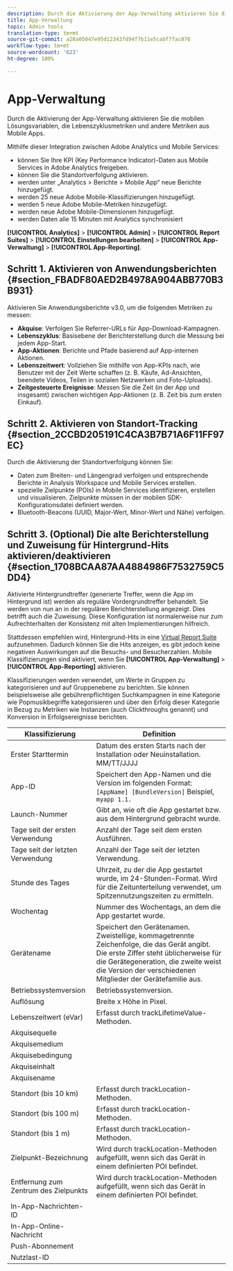 ```yaml
---
description: Durch die Aktivierung der App-Verwaltung aktivieren Sie die mobilen Lösungsvariablen, die Lebenszyklusmetriken und andere Metriken aus Mobile Apps.
title: App-Verwaltung
topic: Admin tools
translation-type: tm+mt
source-git-commit: a28a05047e95d12343fd94f7b11e5cabf7fac070
workflow-type: tm+mt
source-wordcount: '623'
ht-degree: 100%

---
```



# App-Verwaltung

Durch die Aktivierung der App-Verwaltung aktivieren Sie die mobilen Lösungsvariablen, die Lebenszyklusmetriken und andere Metriken aus Mobile Apps.

Mithilfe dieser Integration zwischen Adobe Analytics und Mobile Services:

* können Sie Ihre KPI (Key Performance Indicator)-Daten aus Mobile Services in Adobe Analytics freigeben.
* können Sie die Standortverfolgung aktivieren.
* werden unter „Analytics > Berichte > Mobile App“ neue Berichte hinzugefügt.
* werden 25 neue Adobe Mobile-Klassifizierungen hinzugefügt.
* werden 5 neue Adobe Mobile-Metriken hinzugefügt.
* werden neue Adobe Mobile-Dimensionen hinzugefügt.
* werden Daten alle 15 Minuten mit Analytics synchronisiert

**[!UICONTROL Analytics]** > **[!UICONTROL Admin]** > **[!UICONTROL Report Suites]** > **[!UICONTROL Einstellungen bearbeiten]** > **[!UICONTROL App-Verwaltung]** > **[!UICONTROL App-Reporting]**.

## Schritt 1. Aktivieren von Anwendungsberichten {#section_FBADF80AED2B4978A904ABB770B3B931}

Aktivieren Sie Anwendungsberichte v3.0, um die folgenden Metriken zu messen:

* **Akquise**: Verfolgen Sie Referrer-URLs für App-Download-Kampagnen.
* **Lebenszyklus**: Basisebene der Berichterstellung durch die Messung bei jedem App-Start.
* **App-Aktionen**: Berichte und Pfade basierend auf App-internen Aktionen.
* **Lebenszeitwert**: Vollziehen Sie mithilfe von App-KPIs nach, wie Benutzer mit der Zeit Werte schaffen (z. B. Käufe, Ad-Ansichten, beendete Videos, Teilen in sozialen Netzwerken und Foto-Uploads).
* **Zeitgesteuerte Ereignisse**: Messen Sie die Zeit (in der App und insgesamt) zwischen wichtigen App-Aktionen (z. B. Zeit bis zum ersten Einkauf).

## Schritt 2. Aktivieren von Standort-Tracking {#section_2CCBD205191C4CA3B7B71A6F11FF97EC}

Durch die Aktivierung der Standortverfolgung können Sie:

* Daten zum Breiten- und Längengrad verfolgen und entsprechende Berichte in Analysis Workspace und Mobile Services erstellen.
* spezielle Zielpunkte (POIs) in Mobile Services identifizieren, erstellen und visualisieren. Zielpunkte müssen in der mobilen SDK-Konfigurationsdatei definiert werden.
* Bluetooth-Beacons (UUID, Major-Wert, Minor-Wert und Nähe) verfolgen.

## Schritt 3. (Optional) Die alte Berichterstellung und Zuweisung für Hintergrund-Hits aktivieren/deaktivieren {#section_1708BCAA87AA4884986F7532759C5DD4}

Aktivierte Hintergrundtreffer (generierte Treffer, wenn die App im Hintergrund ist) werden als reguläre Vordergrundtreffer behandelt. Sie werden von nun an in der regulären Berichterstellung angezeigt. Dies betrifft auch die Zuweisung. Diese Konfiguration ist normalerweise nur zum Aufrechterhalten der Konsistenz mit alten Implementierungen hilfreich.

Stattdessen empfehlen wird, Hintergrund-Hits in eine [Virtual Report Suite](/help/components/vrs/vrs-about.md) aufzunehmen. Dadurch können Sie die Hits anzeigen, es gibt jedoch keine negativen Auswirkungen auf die Besuchs- und Besucherzahlen.
Mobile Klassifizierungen sind aktiviert, wenn Sie **[!UICONTROL App-Verwaltung]** > **[!UICONTROL App-Reporting]** aktivieren.

Klassifizierungen werden verwendet, um Werte in Gruppen zu kategorisieren und auf Gruppenebene zu berichten. Sie können beispielsweise alle gebührenpflichtigen Suchkampagnen in eine Kategorie wie Popmusikbegriffe kategorisieren und über den Erfolg dieser Kategorie in Bezug zu Metriken wie Instanzen (auch Clickthroughs genannt) und Konversion in Erfolgsereignisse berichten.

| Klassifizierung | Definition |
|--- |--- |
| Erster Starttermin | Datum des ersten Starts nach der Installation oder Neuinstallation.   MM/TT/JJJJ |
| App-ID | Speichert den App-Namen und die Version im folgenden Format:      `[AppName] [BundleVersion]`  Beispiel, `myapp 1.1.` |
| Launch-Nummer | Gibt an, wie oft die App gestartet bzw. aus dem Hintergrund gebracht wurde. |
| Tage seit der ersten Verwendung | Anzahl der Tage seit dem ersten Ausführen. |
| Tage seit der letzten Verwendung | Anzahl der Tage seit der letzten Verwendung. |
| Stunde des Tages | Uhrzeit, zu der die App gestartet wurde, im 24-Stunden-Format. Wird für die Zeitunterteilung verwendet, um Spitzennutzungszeiten zu ermitteln. |
| Wochentag | Nummer des Wochentags, an dem die App gestartet wurde. |
| Gerätename | Speichert den Gerätenamen.  Zweistellige, kommagetrennte Zeichenfolge, die das Gerät angibt. Die erste Ziffer steht üblicherweise für die Gerätegeneration, die zweite weist die Version der verschiedenen Mitglieder der Gerätefamilie aus. |
| Betriebssystemversion | Betriebssystemversion. |
| Auflösung | Breite x Höhe in Pixel. |
| Lebenszeitwert (eVar) | Erfasst durch trackLifetimeValue-Methoden. |
| Akquisequelle |  |
| Akquisemedium |  |
| Akquisebedingung |  |
| Akquiseinhalt |  |
| Akquisename |  |
| Standort (bis 10 km) | Erfasst durch trackLocation-Methoden. |
| Standort (bis 100 m) | Erfasst durch trackLocation-Methoden. |
| Standort (bis 1 m) | Erfasst durch trackLocation-Methoden. |
| Zielpunkt-Bezeichnung | Wird durch trackLocation-Methoden aufgefüllt, wenn sich das Gerät in einem definierten POI befindet. |
| Entfernung zum Zentrum des Zielpunkts | Wird durch trackLocation-Methoden aufgefüllt, wenn sich das Gerät in einem definierten POI befindet. |
| In-App-Nachrichten-ID |  |
| In-App-Online-Nachricht |  |
| Push-Abonnement |  |
| Nutzlast-ID |  |

